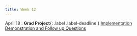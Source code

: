 ```yaml
---
title: Week 12
---
```


April 18
: **Grad Project**{: .label .label-deadline } [Implementation Demonstration and Follow up Questions](gradproject)   

